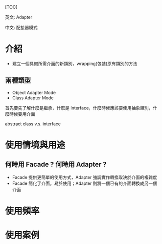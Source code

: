 



[TOC]



英文: Adapter

中文: 配接器模式







# 介紹
- 建立一個具備所需介面的新類別，wrapping(包裝)原有類別的方法


## 兩種類型

- Object Adapter Mode
- Class Adapter Mode





首先要先了解什麼是繼承，什麼是 Interface，什麼時候應該要使用抽象類別，什麼時候要用介面





abstract class v.s. interface







# 使用情境與用途


## 何時用 Facade ? 何時用 Adapter ?
- Facade 提供更簡單的使用方式，Adapter 強調實作轉換取決於介面的複雜度
- Facade 簡化了介面，易於使用；Adapter 則將一個已有的介面轉換成另一個介面



# 使用頻率





# 使用案例 
